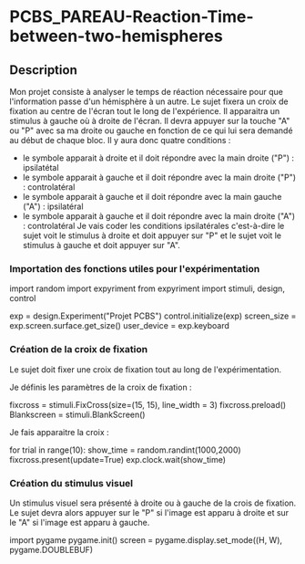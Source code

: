 # PCBS_PAREAU-Reaction-Time-between-two-hemispheres
## Description
Mon projet consiste à analyser le temps de réaction nécessaire pour que l'information passe d'un hémisphère à un autre.
Le sujet fixera un croix de fixation au centre de l'écran tout le long de l'expérience. Il apparaitra un stimulus à gauche où à droite de l'écran. Il devra appuyer sur la touche "A" ou "P" avec sa ma droite ou gauche en fonction de ce qui lui sera demandé au début de chaque bloc.
Il y aura donc quatre conditions :
- le symbole apparait à droite et il doit répondre avec la main droite ("P") : ipsilatétal
- le symbole apparait à gauche et il doit répondre avec la main droite ("P") : controlatéral
- le symbole apparait à gauche et il doit répondre avec la main gauche ("A") : ipsilatéral
- le symbole apparait à gauche et il doit répondre avec la main droite ("A") : controlatéral
Je vais coder les conditions ipsilatérales c'est-à-dire le sujet voit le stimulus à droite et doit appuyer sur "P" et le sujet voit le stimulus à gauche et doit appuyer sur "A".



### Importation des fonctions utiles pour l'expérimentation

import random
import expyriment
from expyriment import stimuli, design, control


exp = design.Experiment("Projet PCBS")
control.initialize(exp)
screen_size = exp.screen.surface.get_size()
user_device = exp.keyboard

### Création de la croix de fixation
Le sujet doit fixer une croix de fixation tout au long de l'expérimentation.


Je définis les paramètres de la croix de fixation :

fixcross = stimuli.FixCross(size=(15, 15), line_width = 3)
fixcross.preload()
Blankscreen = stimuli.BlankScreen()

Je fais apparaitre la croix :

for trial in range(10):
	     show_time = random.randint(1000,2000)
	     fixcross.present(update=True)
	     exp.clock.wait(show_time)

### Création du stimulus visuel
Un stimulus visuel sera présenté à droite ou à gauche de la crois de fixation. Le sujet devra alors appuyer sur le "P" si l'image est apparu à droite et sur le "A" si l'image est apparu à gauche.

import pygame
pygame.init()
screen = pygame.display.set_mode((H, W), pygame.DOUBLEBUF)
